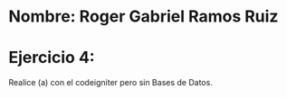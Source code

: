 # Nombre:  Roger Gabriel Ramos Ruiz

# Ejercicio 4:
Realice (a) con el codeigniter pero sin Bases de Datos.